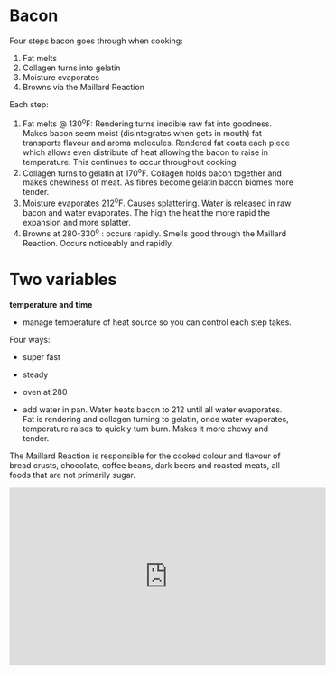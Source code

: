 # Bacon

Four steps bacon goes through when cooking:

1. Fat melts
2. Collagen turns into gelatin
3. Moisture evaporates
4. Browns via the Maillard Reaction

Each step:

1. Fat melts @ 130<sup>o</sup>F: Rendering turns inedible raw fat into goodness.  Makes bacon seem moist (disintegrates when gets in mouth) fat transports flavour and aroma molecules.  Rendered fat coats each piece which allows even distribute of heat allowing the bacon to raise in temperature.  This continues to occur throughout cooking
1. Collagen turns to gelatin at 170<sup>o</sup>F.  Collagen holds bacon together and makes chewiness of meat.   As fibres become gelatin bacon biomes more tender.
2. Moisture evaporates 212<sup>0</sup>F.  Causes splattering.  Water is released in raw bacon and water evaporates.  The high the heat the more rapid the expansion and more splatter.
3. Browns at 280-330<sup>o</sup> : occurs rapidly.  Smells good through the Maillard Reaction.  Occurs noticeably and rapidly.

# Two variables

**temperature and time**

- manage temperature of heat source so you can control each step takes.

Four ways:

- super fast

- steady

- oven at 280

- add water in pan.  Water heats bacon to 212 until all water evaporates.  Fat is rendering and collagen turning to gelatin, once water evaporates, temperature raises to quickly turn burn.  Makes it more chewy and tender.

The Maillard Reaction is responsible for the cooked colour and flavour of bread crusts, chocolate, coffee beans, dark beers and roasted meats, all foods that are not primarily sugar.

<iframe width="560" height="315" src="https://www.youtube.com/embed/PCW6dlBD-_g" title="YouTube video player" frameborder="0" allow="accelerometer; autoplay; clipboard-write; encrypted-media; gyroscope; picture-in-picture" allowfullscreen></iframe>

